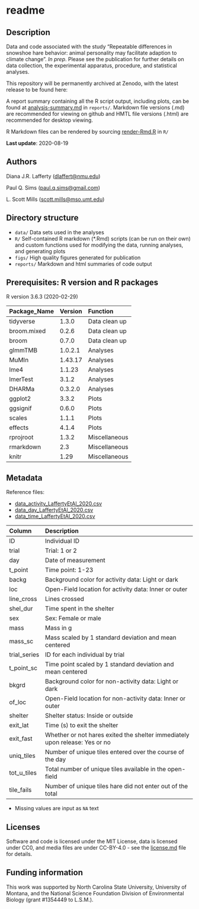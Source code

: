 readme
================

## Description

Data and code associated with the study “Repeatable differences in
snowshoe hare behavior: animal personality may facilitate adaption to
climate change”. *In prep*. Please see the publication for further
details on data collection, the experimental apparatus, procedure, and
statistical analyses.

This repository will be permanently archived at Zenodo, with the latest
release to be found here:
<!--[![DOI](https://zenodo.org/badge/279408355.svg)](https://zenodo.org/badge/latestdoi/279408355).-->

A report summary containing all the R script output, including plots,
can be found at
[analysis-summary.md](https://github.com/paulqsims/snowshoe-hare_personality/blob/master/R/analysis_summary.Rmd)
in `reports/`. Markdown file versions (.md) are recommended for viewing
on github and HMTL file versions (.html) are recommended for desktop
viewing.

R Markdown files can be rendered by sourcing
[render-Rmd.R](https://github.com/paulqsims/snowshoe-hare_personality/blob/master/R/render-Rmd.R)
in `R/`

**Last update**: 2020-08-19

## Authors

Diana J.R. Lafferty (<dlaffert@nmu.edu>)

Paul Q. Sims (<paul.q.sims@gmail.com>)

L. Scott Mills (<scott.mills@mso.umt.edu>)

## Directory structure

  - `data/` Data sets used in the analyses
  - `R/` Self-contained R markdown (\*.Rmd) scripts (can be run on their
    own) and custom functions used for modifying the data, running
    analyses, and generating plots
  - `figs/` High quality figures generated for publication
  - `reports/` Markdown and html summaries of code output

## Prerequisites: R version and R packages

R version 3.6.3 (2020-02-29)

| Package\_Name | Version | Function      |
| :------------ | :------ | :------------ |
| tidyverse     | 1.3.0   | Data clean up |
| broom.mixed   | 0.2.6   | Data clean up |
| broom         | 0.7.0   | Data clean up |
| glmmTMB       | 1.0.2.1 | Analyses      |
| MuMIn         | 1.43.17 | Analyses      |
| lme4          | 1.1.23  | Analyses      |
| lmerTest      | 3.1.2   | Analyses      |
| DHARMa        | 0.3.2.0 | Analyses      |
| ggplot2       | 3.3.2   | Plots         |
| ggsignif      | 0.6.0   | Plots         |
| scales        | 1.1.1   | Plots         |
| effects       | 4.1.4   | Plots         |
| rprojroot     | 1.3.2   | Miscellaneous |
| rmarkdown     | 2.3     | Miscellaneous |
| knitr         | 1.29    | Miscellaneous |

## Metadata

Reference files:

  - [data\_activity\_LaffertyEtAl\_2020.csv](https://github.com/paulqsims/snowshoe-hare_personality/blob/master/data/data_activity_LaffertyEtAl_2020.csv)
  - [data\_day\_LaffertyEtAl\_2020.csv](https://github.com/paulqsims/snowshoe-hare_personality/blob/master/data/data_day_LaffertyEtAl_2020.csv)
  - [data\_time\_LaffertyEtAl\_2020.csv](https://github.com/paulqsims/snowshoe-hare_personality/blob/master/data/data_time_LaffertyEtAl_2020.csv)

| Column        | Description                                                                 |
| :------------ | :-------------------------------------------------------------------------- |
| ID            | Individual ID                                                               |
| trial         | Trial: 1 or 2                                                               |
| day           | Date of measurement                                                         |
| t\_point      | Time point: 1-23                                                            |
| backg         | Background color for activity data: Light or dark                           |
| loc           | Open-Field location for activity data: Inner or outer                       |
| line\_cross   | Lines crossed                                                               |
| shel\_dur     | Time spent in the shelter                                                   |
| sex           | Sex: Female or male                                                         |
| mass          | Mass in g                                                                   |
| mass\_sc      | Mass scaled by 1 standard deviation and mean centered                       |
| trial\_series | ID for each individual by trial                                             |
| t\_point\_sc  | Time point scaled by 1 standard deviation and mean centered                 |
| bkgrd         | Background color for non-activity data: Light or dark                       |
| of\_loc       | Open-Field location for non-activity data: Inner or outer                   |
| shelter       | Shelter status: Inside or outside                                           |
| exit\_lat     | Time (s) to exit the shelter                                                |
| exit\_fast    | Whether or not hares exited the shelter immediately upon release: Yes or no |
| uniq\_tiles   | Number of unique tiles entered over the course of the day                   |
| tot\_u\_tiles | Total number of unique tiles available in the open-field                    |
| tile\_fails   | Number of unique tiles hare did not enter out of the total                  |

  - Missing values are input as `NA` text

## Licenses

Software and code is licensed under the MIT License, data is licensed
under CC0, and media files are under CC-BY-4.0 - see the
[license.md](https://github.com/paulqsims/snowshoe-hare_personality/blob/master/license.md)
file for details.

## Funding information

This work was supported by North Carolina State University, University
of Montana, and the National Science Foundation Division of
Environmental Biology (grant \#1354449 to L.S.M.).
